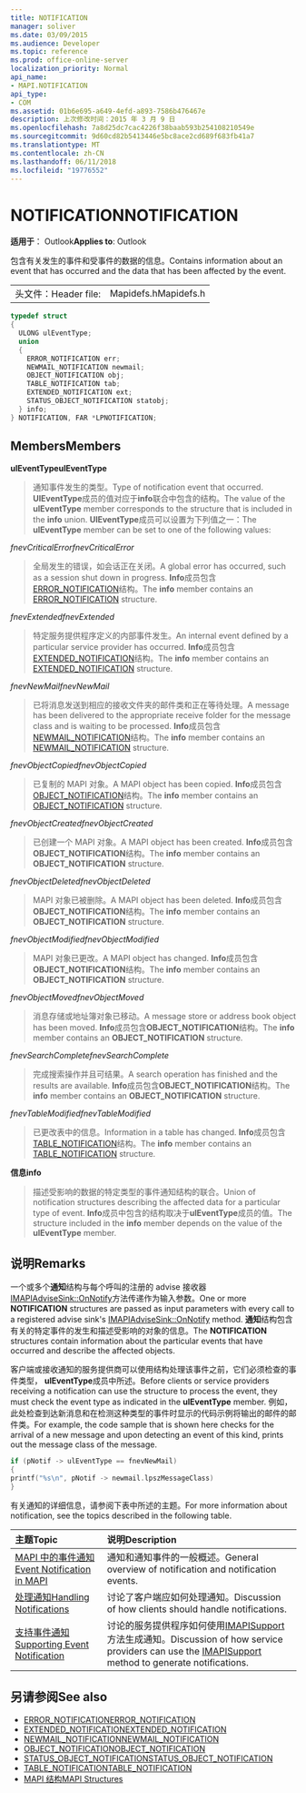 ```yaml
---
title: NOTIFICATION
manager: soliver
ms.date: 03/09/2015
ms.audience: Developer
ms.topic: reference
ms.prod: office-online-server
localization_priority: Normal
api_name:
- MAPI.NOTIFICATION
api_type:
- COM
ms.assetid: 01b6e695-a649-4efd-a893-7586b476467e
description: 上次修改时间：2015 年 3 月 9 日
ms.openlocfilehash: 7a8d25dc7cac4226f38baab593b254108210549e
ms.sourcegitcommit: 9d60cd82b5413446e5bc8ace2cd689f683fb41a7
ms.translationtype: MT
ms.contentlocale: zh-CN
ms.lasthandoff: 06/11/2018
ms.locfileid: "19776552"
---
```

# <a name="notification"></a><span data-ttu-id="d6e0d-103">NOTIFICATION</span><span class="sxs-lookup"><span data-stu-id="d6e0d-103">NOTIFICATION</span></span>
 
<span data-ttu-id="d6e0d-104">**适用于**： Outlook</span><span class="sxs-lookup"><span data-stu-id="d6e0d-104">**Applies to**: Outlook</span></span> 
  
<span data-ttu-id="d6e0d-105">包含有关发生的事件和受事件的数据的信息。</span><span class="sxs-lookup"><span data-stu-id="d6e0d-105">Contains information about an event that has occurred and the data that has been affected by the event.</span></span>
  
|||
|:-----|:-----|
|<span data-ttu-id="d6e0d-106">头文件：</span><span class="sxs-lookup"><span data-stu-id="d6e0d-106">Header file:</span></span>  <br/> |<span data-ttu-id="d6e0d-107">Mapidefs.h</span><span class="sxs-lookup"><span data-stu-id="d6e0d-107">Mapidefs.h</span></span>  <br/> |
   
```cpp
typedef struct
{
  ULONG ulEventType;
  union
  {
    ERROR_NOTIFICATION err;
    NEWMAIL_NOTIFICATION newmail;
    OBJECT_NOTIFICATION obj;
    TABLE_NOTIFICATION tab;
    EXTENDED_NOTIFICATION ext;
    STATUS_OBJECT_NOTIFICATION statobj;
  } info;
} NOTIFICATION, FAR *LPNOTIFICATION;

```

## <a name="members"></a><span data-ttu-id="d6e0d-108">Members</span><span class="sxs-lookup"><span data-stu-id="d6e0d-108">Members</span></span>

<span data-ttu-id="d6e0d-109">**ulEventType**</span><span class="sxs-lookup"><span data-stu-id="d6e0d-109">**ulEventType**</span></span>
  
> <span data-ttu-id="d6e0d-110">通知事件发生的类型。</span><span class="sxs-lookup"><span data-stu-id="d6e0d-110">Type of notification event that occurred.</span></span> <span data-ttu-id="d6e0d-111">**UlEventType**成员的值对应于**info**联合中包含的结构。</span><span class="sxs-lookup"><span data-stu-id="d6e0d-111">The value of the **ulEventType** member corresponds to the structure that is included in the **info** union.</span></span> <span data-ttu-id="d6e0d-112">**UlEventType**成员可以设置为下列值之一：</span><span class="sxs-lookup"><span data-stu-id="d6e0d-112">The **ulEventType** member can be set to one of the following values:</span></span> 
    
 <span data-ttu-id="d6e0d-113">_fnevCriticalError_</span><span class="sxs-lookup"><span data-stu-id="d6e0d-113">_fnevCriticalError_</span></span>
  
> <span data-ttu-id="d6e0d-114">全局发生的错误，如会话正在关闭。</span><span class="sxs-lookup"><span data-stu-id="d6e0d-114">A global error has occurred, such as a session shut down in progress.</span></span> <span data-ttu-id="d6e0d-115">**Info**成员包含[ERROR_NOTIFICATION](error_notification.md)结构。</span><span class="sxs-lookup"><span data-stu-id="d6e0d-115">The **info** member contains an [ERROR_NOTIFICATION](error_notification.md) structure.</span></span> 
    
 <span data-ttu-id="d6e0d-116">_fnevExtended_</span><span class="sxs-lookup"><span data-stu-id="d6e0d-116">_fnevExtended_</span></span>
  
> <span data-ttu-id="d6e0d-117">特定服务提供程序定义的内部事件发生。</span><span class="sxs-lookup"><span data-stu-id="d6e0d-117">An internal event defined by a particular service provider has occurred.</span></span> <span data-ttu-id="d6e0d-118">**Info**成员包含[EXTENDED_NOTIFICATION](extended_notification.md)结构。</span><span class="sxs-lookup"><span data-stu-id="d6e0d-118">The **info** member contains an [EXTENDED_NOTIFICATION](extended_notification.md) structure.</span></span> 
    
 <span data-ttu-id="d6e0d-119">_fnevNewMail_</span><span class="sxs-lookup"><span data-stu-id="d6e0d-119">_fnevNewMail_</span></span>
  
> <span data-ttu-id="d6e0d-120">已将消息发送到相应的接收文件夹的邮件类和正在等待处理。</span><span class="sxs-lookup"><span data-stu-id="d6e0d-120">A message has been delivered to the appropriate receive folder for the message class and is waiting to be processed.</span></span> <span data-ttu-id="d6e0d-121">**Info**成员包含[NEWMAIL_NOTIFICATION](newmail_notification.md)结构。</span><span class="sxs-lookup"><span data-stu-id="d6e0d-121">The **info** member contains an [NEWMAIL_NOTIFICATION](newmail_notification.md) structure.</span></span> 
    
 <span data-ttu-id="d6e0d-122">_fnevObjectCopied_</span><span class="sxs-lookup"><span data-stu-id="d6e0d-122">_fnevObjectCopied_</span></span>
  
> <span data-ttu-id="d6e0d-123">已复制的 MAPI 对象。</span><span class="sxs-lookup"><span data-stu-id="d6e0d-123">A MAPI object has been copied.</span></span> <span data-ttu-id="d6e0d-124">**Info**成员包含[OBJECT_NOTIFICATION](object_notification.md)结构。</span><span class="sxs-lookup"><span data-stu-id="d6e0d-124">The **info** member contains an [OBJECT_NOTIFICATION](object_notification.md) structure.</span></span> 
    
 <span data-ttu-id="d6e0d-125">_fnevObjectCreated_</span><span class="sxs-lookup"><span data-stu-id="d6e0d-125">_fnevObjectCreated_</span></span>
  
> <span data-ttu-id="d6e0d-126">已创建一个 MAPI 对象。</span><span class="sxs-lookup"><span data-stu-id="d6e0d-126">A MAPI object has been created.</span></span> <span data-ttu-id="d6e0d-127">**Info**成员包含**OBJECT_NOTIFICATION**结构。</span><span class="sxs-lookup"><span data-stu-id="d6e0d-127">The **info** member contains an **OBJECT_NOTIFICATION** structure.</span></span> 
    
 <span data-ttu-id="d6e0d-128">_fnevObjectDeleted_</span><span class="sxs-lookup"><span data-stu-id="d6e0d-128">_fnevObjectDeleted_</span></span>
  
> <span data-ttu-id="d6e0d-129">MAPI 对象已被删除。</span><span class="sxs-lookup"><span data-stu-id="d6e0d-129">A MAPI object has been deleted.</span></span> <span data-ttu-id="d6e0d-130">**Info**成员包含**OBJECT_NOTIFICATION**结构。</span><span class="sxs-lookup"><span data-stu-id="d6e0d-130">The **info** member contains an **OBJECT_NOTIFICATION** structure.</span></span> 
    
 <span data-ttu-id="d6e0d-131">_fnevObjectModified_</span><span class="sxs-lookup"><span data-stu-id="d6e0d-131">_fnevObjectModified_</span></span>
  
> <span data-ttu-id="d6e0d-132">MAPI 对象已更改。</span><span class="sxs-lookup"><span data-stu-id="d6e0d-132">A MAPI object has changed.</span></span> <span data-ttu-id="d6e0d-133">**Info**成员包含**OBJECT_NOTIFICATION**结构。</span><span class="sxs-lookup"><span data-stu-id="d6e0d-133">The **info** member contains an **OBJECT_NOTIFICATION** structure.</span></span> 
    
 <span data-ttu-id="d6e0d-134">_fnevObjectMoved_</span><span class="sxs-lookup"><span data-stu-id="d6e0d-134">_fnevObjectMoved_</span></span>
  
> <span data-ttu-id="d6e0d-135">消息存储或地址簿对象已移动。</span><span class="sxs-lookup"><span data-stu-id="d6e0d-135">A message store or address book object has been moved.</span></span> <span data-ttu-id="d6e0d-136">**Info**成员包含**OBJECT_NOTIFICATION**结构。</span><span class="sxs-lookup"><span data-stu-id="d6e0d-136">The **info** member contains an **OBJECT_NOTIFICATION** structure.</span></span> 
    
 <span data-ttu-id="d6e0d-137">_fnevSearchComplete_</span><span class="sxs-lookup"><span data-stu-id="d6e0d-137">_fnevSearchComplete_</span></span>
  
> <span data-ttu-id="d6e0d-138">完成搜索操作并且可结果。</span><span class="sxs-lookup"><span data-stu-id="d6e0d-138">A search operation has finished and the results are available.</span></span> <span data-ttu-id="d6e0d-139">**Info**成员包含**OBJECT_NOTIFICATION**结构。</span><span class="sxs-lookup"><span data-stu-id="d6e0d-139">The **info** member contains an **OBJECT_NOTIFICATION** structure.</span></span> 
    
 <span data-ttu-id="d6e0d-140">_fnevTableModified_</span><span class="sxs-lookup"><span data-stu-id="d6e0d-140">_fnevTableModified_</span></span>
  
> <span data-ttu-id="d6e0d-141">已更改表中的信息。</span><span class="sxs-lookup"><span data-stu-id="d6e0d-141">Information in a table has changed.</span></span> <span data-ttu-id="d6e0d-142">**Info**成员包含[TABLE_NOTIFICATION](table_notification.md)结构。</span><span class="sxs-lookup"><span data-stu-id="d6e0d-142">The **info** member contains an [TABLE_NOTIFICATION](table_notification.md) structure.</span></span> 
    
<span data-ttu-id="d6e0d-143">**信息**</span><span class="sxs-lookup"><span data-stu-id="d6e0d-143">**info**</span></span>
  
> <span data-ttu-id="d6e0d-144">描述受影响的数据的特定类型的事件通知结构的联合。</span><span class="sxs-lookup"><span data-stu-id="d6e0d-144">Union of notification structures describing the affected data for a particular type of event.</span></span> <span data-ttu-id="d6e0d-145">**Info**成员中包含的结构取决于**ulEventType**成员的值。</span><span class="sxs-lookup"><span data-stu-id="d6e0d-145">The structure included in the **info** member depends on the value of the **ulEventType** member.</span></span> 
    
## <a name="remarks"></a><span data-ttu-id="d6e0d-146">说明</span><span class="sxs-lookup"><span data-stu-id="d6e0d-146">Remarks</span></span>

<span data-ttu-id="d6e0d-147">一个或多个**通知**结构与每个呼叫的注册的 advise 接收器[IMAPIAdviseSink::OnNotify](imapiadvisesink-onnotify.md)方法传递作为输入参数。</span><span class="sxs-lookup"><span data-stu-id="d6e0d-147">One or more **NOTIFICATION** structures are passed as input parameters with every call to a registered advise sink's [IMAPIAdviseSink::OnNotify](imapiadvisesink-onnotify.md) method.</span></span> <span data-ttu-id="d6e0d-148">**通知**结构包含有关的特定事件的发生和描述受影响的对象的信息。</span><span class="sxs-lookup"><span data-stu-id="d6e0d-148">The **NOTIFICATION** structures contain information about the particular events that have occurred and describe the affected objects.</span></span> 
  
<span data-ttu-id="d6e0d-149">客户端或接收通知的服务提供商可以使用结构处理该事件之前，它们必须检查的事件类型， **ulEventType**成员中所述。</span><span class="sxs-lookup"><span data-stu-id="d6e0d-149">Before clients or service providers receiving a notification can use the structure to process the event, they must check the event type as indicated in the **ulEventType** member.</span></span> <span data-ttu-id="d6e0d-150">例如，此处检查到达新消息和在检测这种类型的事件时显示的代码示例将输出的邮件的邮件类。</span><span class="sxs-lookup"><span data-stu-id="d6e0d-150">For example, the code sample that is shown here checks for the arrival of a new message and upon detecting an event of this kind, prints out the message class of the message.</span></span> 
  
```cpp
if (pNotif -> ulEventType == fnevNewMail)
{
printf("%s\n", pNotif -> newmail.lpszMessageClass)
}

```

<span data-ttu-id="d6e0d-151">有关通知的详细信息，请参阅下表中所述的主题。</span><span class="sxs-lookup"><span data-stu-id="d6e0d-151">For more information about notification, see the topics described in the following table.</span></span>
  
|<span data-ttu-id="d6e0d-152">**主题**</span><span class="sxs-lookup"><span data-stu-id="d6e0d-152">**Topic**</span></span>|<span data-ttu-id="d6e0d-153">**说明**</span><span class="sxs-lookup"><span data-stu-id="d6e0d-153">**Description**</span></span>|
|:-----|:-----|
|[<span data-ttu-id="d6e0d-154">MAPI 中的事件通知</span><span class="sxs-lookup"><span data-stu-id="d6e0d-154">Event Notification in MAPI</span></span>](event-notification-in-mapi.md) <br/> |<span data-ttu-id="d6e0d-155">通知和通知事件的一般概述。</span><span class="sxs-lookup"><span data-stu-id="d6e0d-155">General overview of notification and notification events.</span></span>  <br/> |
|[<span data-ttu-id="d6e0d-156">处理通知</span><span class="sxs-lookup"><span data-stu-id="d6e0d-156">Handling Notifications</span></span>](handling-notifications.md) <br/> |<span data-ttu-id="d6e0d-157">讨论了客户端应如何处理通知。</span><span class="sxs-lookup"><span data-stu-id="d6e0d-157">Discussion of how clients should handle notifications.</span></span>  <br/> |
|[<span data-ttu-id="d6e0d-158">支持事件通知</span><span class="sxs-lookup"><span data-stu-id="d6e0d-158">Supporting Event Notification</span></span>](supporting-event-notification.md) <br/> |<span data-ttu-id="d6e0d-159">讨论的服务提供程序如何使用[IMAPISupport](imapisupportiunknown.md)方法生成通知。</span><span class="sxs-lookup"><span data-stu-id="d6e0d-159">Discussion of how service providers can use the [IMAPISupport](imapisupportiunknown.md) method to generate notifications.</span></span>  <br/> |
   
## <a name="see-also"></a><span data-ttu-id="d6e0d-160">另请参阅</span><span class="sxs-lookup"><span data-stu-id="d6e0d-160">See also</span></span>


- [<span data-ttu-id="d6e0d-161">ERROR_NOTIFICATION</span><span class="sxs-lookup"><span data-stu-id="d6e0d-161">ERROR_NOTIFICATION</span></span>](error_notification.md)  
- [<span data-ttu-id="d6e0d-162">EXTENDED_NOTIFICATION</span><span class="sxs-lookup"><span data-stu-id="d6e0d-162">EXTENDED_NOTIFICATION</span></span>](extended_notification.md)  
- [<span data-ttu-id="d6e0d-163">NEWMAIL_NOTIFICATION</span><span class="sxs-lookup"><span data-stu-id="d6e0d-163">NEWMAIL_NOTIFICATION</span></span>](newmail_notification.md)  
- [<span data-ttu-id="d6e0d-164">OBJECT_NOTIFICATION</span><span class="sxs-lookup"><span data-stu-id="d6e0d-164">OBJECT_NOTIFICATION</span></span>](object_notification.md)  
- [<span data-ttu-id="d6e0d-165">STATUS_OBJECT_NOTIFICATION</span><span class="sxs-lookup"><span data-stu-id="d6e0d-165">STATUS_OBJECT_NOTIFICATION</span></span>](status_object_notification.md)  
- [<span data-ttu-id="d6e0d-166">TABLE_NOTIFICATION</span><span class="sxs-lookup"><span data-stu-id="d6e0d-166">TABLE_NOTIFICATION</span></span>](table_notification.md)
- [<span data-ttu-id="d6e0d-167">MAPI 结构</span><span class="sxs-lookup"><span data-stu-id="d6e0d-167">MAPI Structures</span></span>](mapi-structures.md)

